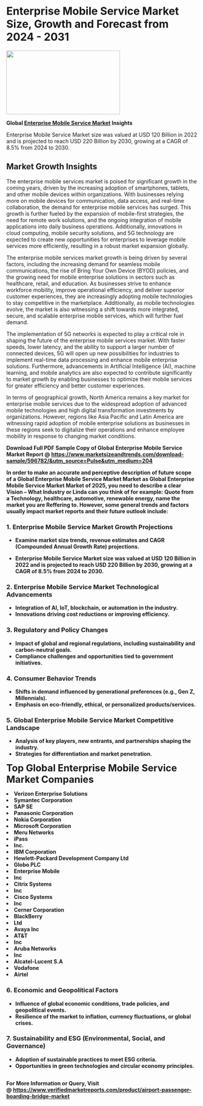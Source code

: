 <H1>Enterprise Mobile Service Market Size, Growth and Forecast from 2024 - 2031</H1><img class="aligncenter size-medium wp-image-584254" src="https://thirdeyenews.in/wp-content/uploads/2024/09/Global-Market-Research-300x168.jpeg" alt="" width="300" height="168" /><p><strong>Global&nbsp;<a href="https://www.marketsizeandtrends.com/download-sample/596782/&amp;utm_source=Pulse&amp;utm_medium=204">Enterprise Mobile Service Market</a> Insights</strong></p><p>Enterprise Mobile Service Market size was valued at USD 120 Billion in 2022 and is projected to reach USD 220 Billion by 2030, growing at a CAGR of 8.5% from 2024 to 2030.</p><p><h2>Market Growth Insights</h2> <p>The enterprise mobile services market is poised for significant growth in the coming years, driven by the increasing adoption of smartphones, tablets, and other mobile devices within organizations. With businesses relying more on mobile devices for communication, data access, and real-time collaboration, the demand for enterprise mobile services has surged. This growth is further fueled by the expansion of mobile-first strategies, the need for remote work solutions, and the ongoing integration of mobile applications into daily business operations. Additionally, innovations in cloud computing, mobile security solutions, and 5G technology are expected to create new opportunities for enterprises to leverage mobile services more efficiently, resulting in a robust market expansion globally. </p> <p><strong></strong></p> <p>The enterprise mobile services market growth is being driven by several factors, including the increasing demand for seamless mobile communications, the rise of Bring Your Own Device (BYOD) policies, and the growing need for mobile enterprise solutions in sectors such as healthcare, retail, and education. As businesses strive to enhance workforce mobility, improve operational efficiency, and deliver superior customer experiences, they are increasingly adopting mobile technologies to stay competitive in the marketplace. Additionally, as mobile technologies evolve, the market is also witnessing a shift towards more integrated, secure, and scalable enterprise mobile services, which will further fuel demand.</p> <p>The implementation of 5G networks is expected to play a critical role in shaping the future of the enterprise mobile services market. With faster speeds, lower latency, and the ability to support a larger number of connected devices, 5G will open up new possibilities for industries to implement real-time data processing and enhance mobile enterprise solutions. Furthermore, advancements in Artificial Intelligence (AI), machine learning, and mobile analytics are also expected to contribute significantly to market growth by enabling businesses to optimize their mobile services for greater efficiency and better customer experiences.</p> <p>In terms of geographical growth, North America remains a key market for enterprise mobile services due to the widespread adoption of advanced mobile technologies and high digital transformation investments by organizations. However, regions like Asia Pacific and Latin America are witnessing rapid adoption of mobile enterprise solutions as businesses in these regions seek to digitalize their operations and enhance employee mobility in response to changing market conditions.</p> <p><strong></p><p><span class=""><strong>Download Full PDF Sample Copy of Global Enterprise Mobile Service Market Report</strong> @ <a href="https://www.marketsizeandtrends.com/download-sample/596782/&amp;utm_source=Pulse&amp;utm_medium=204" target="_blank">https://www.marketsizeandtrends.com/download-sample/596782/&amp;utm_source=Pulse&amp;utm_medium=204</a></span></p><p>In order to make an accurate and perceptive description of future scope of a Global&nbsp;Enterprise Mobile Service Market Market as Global&nbsp;Enterprise Mobile Service Market Market of 2025, you need to describe a clear Vision &ndash; What Industry or Linda can you think of for example: Quote from a Technology, healthcare, automotive, renewable energy, name the market you are Reffering to. However, some general trends and factors usually impact market reports and their future outlook include:</p><h3>1.&nbsp;<strong>Enterprise Mobile Service Market Growth Projections</strong></h3><ul><li>Examine market size trends, revenue estimates and CAGR (Compounded Annual Growth Rate) projections.</li><li><p>Enterprise Mobile Service Market size was valued at USD 120 Billion in 2022 and is projected to reach USD 220 Billion by 2030, growing at a CAGR of 8.5% from 2024 to 2030.</p></li></ul><h3>2.&nbsp;<strong>Enterprise Mobile Service Market Technological Advancements</strong></h3><ul><li>Integration of AI, IoT, blockchain, or automation in the industry.</li><li>Innovations driving cost reductions or improving efficiency.</li></ul><h3>3.&nbsp;<strong>Regulatory and Policy Changes</strong></h3><ul><li>Impact of global and regional regulations, including sustainability and carbon-neutral goals.</li><li>Compliance challenges and opportunities tied to government initiatives.</li></ul><h3>4.&nbsp;<strong>Consumer Behavior Trends</strong></h3><ul><li>Shifts in demand influenced by generational preferences (e.g., Gen Z, Millennials).</li><li>Emphasis on eco-friendly, ethical, or personalized products/services.</li></ul><h3>5.&nbsp;<strong>Global Enterprise Mobile Service Market Competitive Landscape</strong></h3><ul><li>Analysis of key players, new entrants, and partnerships shaping the industry.</li><li>Strategies for differentiation and market penetration.</li></ul><p data-pm-slice="1 1 []"><span style="color: inherit; font-family: inherit; font-size: 25px;">Top Global Enterprise Mobile Service Market Companies</span></p><div class="" data-test-id=""><p><li>Verizon Enterprise Solutions</li><li> Symantec Corporation</li><li> SAP SE</li><li> Panasonic Corporation</li><li> Nokia Corporation</li><li> Microsoft Corporation</li><li> Meru Networks</li><li> iPass</li><li> Inc.</li><li> IBM Corporation</li><li> Hewlett-Packard Development Company Ltd</li><li> Globo PLC</li><li> Enterprise Mobile</li><li> Inc</li><li> Citrix Systems</li><li> Inc</li><li> Cisco Systems</li><li> Inc</li><li> Cerner Corporation</li><li> BlackBerry</li><li> Ltd</li><li> Avaya Inc</li><li> AT&T</li><li> Inc</li><li> Aruba Networks</li><li> Inc</li><li> Alcatel-Lucent S.A</li><li> Vodafone</li><li> Airtel</li></p></div><h3>6.&nbsp;<strong>Economic and Geopolitical Factors</strong></h3><ul><li>Influence of global economic conditions, trade policies, and geopolitical events.</li><li>Resilience of the market to inflation, currency fluctuations, or global crises.</li></ul><h3>7.&nbsp;<strong>Sustainability and ESG (Environmental, Social, and Governance)</strong></h3><ul><li>Adoption of sustainable practices to meet ESG criteria.</li><li>Opportunities in green technologies and circular economy principles.</li></ul><h2><strong style="font-size: 14px;">For More Information or Query, Visit @&nbsp;</strong><a style="background-color: #ffffff; font-size: 14px;" href="https://www.marketsizeandtrends.com/report/enterprise-mobile-service-market/" target="_blank">https://www.verifiedmarketreports.com/product/airport-passenger-boarding-bridge-market</a></h2>
